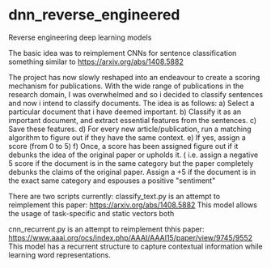 # dnn_reverse_engineered
Reverse engineering deep learning models

The basic idea was to reimplement CNNs for sentence classification something similar to https://arxiv.org/abs/1408.5882

The project has now slowly reshaped into an endeavour to create a scoring mechanism for publications.
With the wide range of publications in the research domain, I was overwhelmed and so i decided to classify sentences and 
now i intend to classify documents. The idea is as follows:
a) Select a particular document that i have deemed important.
b) Classify it as an important document, and extract essential features from the sentences.
c) Save these features.
d) For every new article/publication, run a matching algorithm to figure out if they have the same context.
e) If yes, assign a score (from 0 to 5)
f) Once, a score has been assigned figure out if it debunks the idea of the original paper or upholds it.
( i.e. assign a negative 5 score if the document is in the same category but the paper completely debunks the claims of the
original paper. Assign a +5 if the document is in the exact same category and espouses a positive "sentiment"

There are two scripts currently:
classify_text.py is an attempt to reimplement this paper: https://arxiv.org/abs/1408.5882
This model allows the usage of task-specific and static vectors	both

cnn_recurrent.py is an attempt to reimplement thhis paper: https://www.aaai.org/ocs/index.php/AAAI/AAAI15/paper/view/9745/9552
This model has a recurrent structure to capture contextual information while learning word representations.